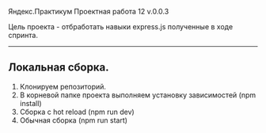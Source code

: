 Яндекс.Практикум Проектная работа 12 
v.0.0.3

Цель проекта - отбработать навыки express.js полученные в ходе спринта.


---

## Локальная сборка.

1. Клонируем репозиторий.
2. В корневой папке проекта выполняем установку зависимостей (npm install)
3. Сборка с hot reload (npm run dev)
4. Обычная сборка (npm run start)
